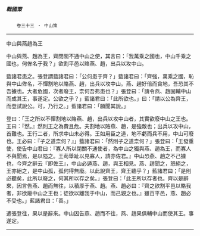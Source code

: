 

##### 戰國策
　　`卷三十三 ‧ 中山策`

* * *

中山與燕趙為王

中山與燕、趙為王，齊閉關不通中山之使，其言曰：「我萬乘之國也，中山千乘之國也，何侔名于我？」欲割平邑以賂燕、趙，出兵以攻中山。

藍諸君患之。張登謂藍諸君曰：「公何患于齊？」藍諸君曰：「齊強，萬乘之國，恥與中山侔名，不憚割地以賂燕、趙，出兵以攻中山。燕、趙好倍而貪地，吾恐其不吾據也。大者危國，次者廢王，柰何吾弗患也？」張登曰：「請令燕、趙固輔中山而成其王，事遂定。公欲之乎？」藍諸君曰：「此所欲也。」曰：「請以公為齊王，而登試說公。可，乃行之。」藍諸君曰：「願聞其說。」

登曰：「王之所以不憚割地以賂燕、趙，出兵以攻中山者，其實欲廢中山之王也。王曰：『然。』然則王之為費且危。夫割地以賂燕、趙，是強敵也；出兵以攻中山，首難也。王行二者，所求中山未必得。王如用臣之道，地不虧而兵不用，中山可廢也。王必曰：『子之道柰何？』」藍諸君曰：「然則子之道柰何？」張登曰：「王發重使，使告中山君曰：『寡人所以閉關不通使者，為中山之獨與燕、趙為王，而寡人不與聞焉，是以隘之。王苟舉趾以見寡人，請亦佐君。』中山恐燕、趙之不己據也，今齊之辭云『即佐王』，中山必遁燕、趙，與王相見。燕、趙聞之，怒絕之，王亦絕之，是中山孤，孤何得無廢。以此說齊王，齊王聽乎？」藍諸君曰；「是則必聽矣，此所以廢之，何其所以存之矣。」張登曰：「此王所以存者也。齊以是辭來，因言告燕、趙而無往，以積厚于燕、趙。燕、趙必曰：『齊之欲割平邑以賂我者，非欲廢中山之王也；徒欲以離我于中山，而己親之也。』雖百平邑，燕、趙必不受也。」藍諸君曰：「善。」

遣張登往，果以是辭來。中山因告燕、趙而不往，燕、趙果俱輔中山而使其王。事遂定。

* * *

